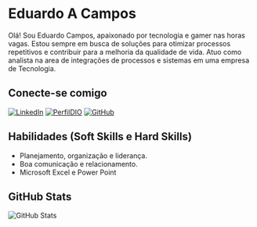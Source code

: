 # Eduardo A Campos
Olá! Sou Eduardo Campos, apaixonado por tecnologia e gamer nas horas vagas. Estou sempre em busca de soluções para otimizar processos repetitivos e contribuir para a melhoria da qualidade de vida. Atuo como analista na area de integrações de processos e sistemas em uma empresa de Tecnologia.

## Conecte-se comigo
[![LinkedIn](https://img.shields.io/badge/LinkedIn-00008b?style=for-the-badge&logo=linkedin&logoColor=add8e6)](https://www.linkedin.com/in/eduardo-campos-a096a2100/)
[![PerfilDIO](https://img.shields.io/badge/meu_perfil_na_DIO-202?style=for-the-badge)](https://www.dio.me/users/edu_campos)
[![GitHub](https://img.shields.io/badge/GitHub-00008b?style=for-the-badge&logo=GitHub&logoColor=add8e6)](https://github.com/EduardoACampos)


## Habilidades (Soft Skills e Hard Skills)
* Planejamento, organização e liderança. 
* Boa comunicação e relacionamento.
* Microsoft Excel e Power Point

## GitHub Stats
![GitHub Stats](https://github-readme-stats.vercel.app/api?username=EduardoACampos&theme=transparent&bg_color=00008b&border_color=add8e6&show_icons=true&icon_color=add8e6&title_color=add8e6&text_color=FFF)
